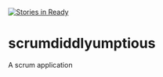 [![Stories in Ready](https://badge.waffle.io/Coxe-Industries/scrumdiddlyumptious.png?label=ready&title=Ready)](https://waffle.io/Coxe-Industries/scrumdiddlyumptious)
# scrumdiddlyumptious

A scrum application
